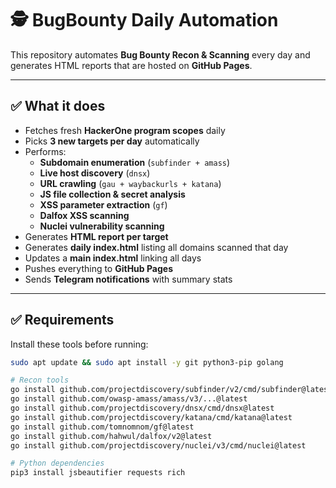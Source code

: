 # 🕵️ BugBounty Daily Automation

This repository automates **Bug Bounty Recon & Scanning** every day and generates HTML reports that are hosted on **GitHub Pages**.

---

## ✅ What it does

- Fetches fresh **HackerOne program scopes** daily
- Picks **3 new targets per day** automatically
- Performs:
  - **Subdomain enumeration** (`subfinder + amass`)
  - **Live host discovery** (`dnsx`)
  - **URL crawling** (`gau + waybackurls + katana`)
  - **JS file collection & secret analysis**
  - **XSS parameter extraction** (`gf`)
  - **Dalfox XSS scanning**
  - **Nuclei vulnerability scanning**
- Generates **HTML report per target**
- Generates **daily index.html** listing all domains scanned that day
- Updates a **main index.html** linking all days
- Pushes everything to **GitHub Pages**
- Sends **Telegram notifications** with summary stats

---

## ✅ Requirements

Install these tools before running:

```bash
sudo apt update && sudo apt install -y git python3-pip golang

# Recon tools
go install github.com/projectdiscovery/subfinder/v2/cmd/subfinder@latest
go install github.com/owasp-amass/amass/v3/...@latest
go install github.com/projectdiscovery/dnsx/cmd/dnsx@latest
go install github.com/projectdiscovery/katana/cmd/katana@latest
go install github.com/tomnomnom/gf@latest
go install github.com/hahwul/dalfox/v2@latest
go install github.com/projectdiscovery/nuclei/v3/cmd/nuclei@latest

# Python dependencies
pip3 install jsbeautifier requests rich
